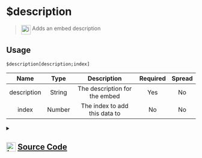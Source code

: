 # $description
> <img align="top" src="https://upload.wikimedia.org/wikipedia/commons/thumb/e/e4/Infobox_info_icon.svg/160px-Infobox_info_icon.svg.png?20150409153300" alt="image" width="25" height="auto"> Adds an embed description
## Usage
```
$description[description;index]
```
| Name | Type | Description | Required | Spread
| :---: | :---: | :---: | :---: | :---: |
description | String | The description for the embed | Yes | No
index | Number | The index to add this data to | No | No
<details>
<summary>
    
## <img align="top" src="https://cdn4.iconfinder.com/data/icons/iconsimple-logotypes/512/github-512.png" alt="image" width="25" height="auto">  [Source Code](https://github.com/tryforge/ForgeScript-V2/blob/main/src/native/description.ts)
    
</summary>
    
```ts
import { ArgType, NativeFunction, Return } from "../structures"

export default new NativeFunction({
    name: "$description",
    version: "1.0.0",
    description: "Adds an embed description",
    unwrap: true,
    args: [
        {
            name: "description",
            description: "The description for the embed",
            required: true,
            type: ArgType.String,
            rest: false
        },
        {
            name: "index",
            description: "The index to add this data to",
            rest: false,
            type: ArgType.Number
        }
    ],
    brackets: true,
    execute(ctx, [ description, index ]) {
        ctx.container.embed((index ?? 0)).setDescription(description)
        return Return.success()
    },
})
```
    
</details>